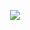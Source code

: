 <p align="center">
  <img src="https://github.com/GustavoRSSilva/GustavoRSSilva/blob/main/profile.gif?raw=true">
</p>

<!---
To recreate this gif, go to https://codesandbox.io/s/slides-with-typewriter-effect-reactjs-forked-tw7xm6?file=/src/App.js, capture the video and convert to gif. 
--->

<!---
TODO: make this gif faster
--->

<!---
GustavoRSSilva/GustavoRSSilva is a ✨ special ✨ repository because its `README.md` (this file) appears on your GitHub profile.
You can click the Preview link to take a look at your changes.
--->
